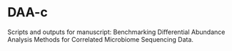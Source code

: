 # DAA-c
Scripts and outputs for manuscript: Benchmarking Differential Abundance Analysis Methods for Correlated Microbiome Sequencing Data.
